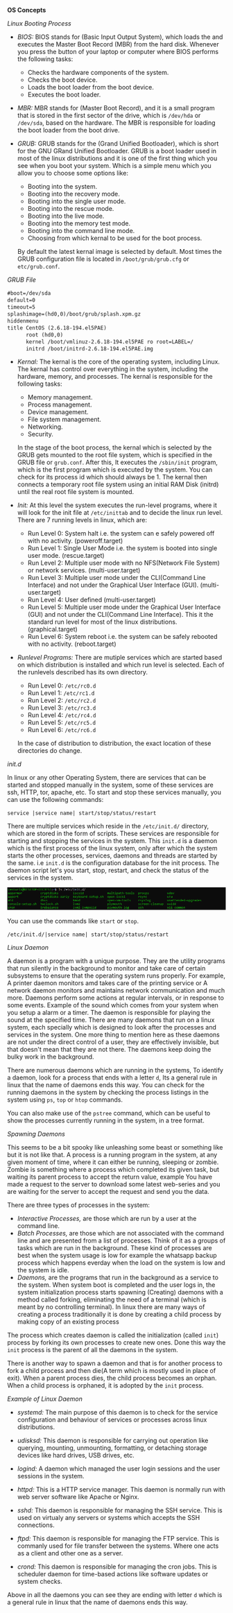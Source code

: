 **OS Concepts**

*Linux Booting Process*

- *BIOS:* BIOS stands for (Basic Input Output System), which loads the and executes the Master Boot Record (MBR) from the hard disk. Whenever you press the button of your laptop or computer where BIOS performs the following tasks:

    - Checks the hardware components of the system.
    - Checks the boot device.
    - Loads the boot loader from the boot device.
    - Executes the boot loader.

- *MBR:* MBR stands for (Master Boot Record), and it is a small program that is stored in the first sector of the drive, which is ```/dev/hda``` or ```/dev/sda```, based on the hardware. The MBR is responsible for loading the boot loader from the boot drive.

- *GRUB:* GRUB stands for the (Grand Unified Bootloader), which is short for the GNU GRand Unified Bootloader. GRUB is a boot loader used in most of the linux distributions and it is one of the first thing which you see when you boot your system. Which is a simple menu which you allow you to choose some options like:

    - Booting into the system.
    - Booting into the recovery mode.
    - Booting into the single user mode.
    - Booting into the rescue mode.
    - Booting into the live mode.
    - Booting into the memory test mode.
    - Booting into the command line mode.
    - Choosing from which kernal to be used for the boot process.

    By default the latest kernal image is selected by default. Most times the GRUB configuration file is located in ```/boot/grub/grub.cfg``` or ```etc/grub.conf```.

*GRUB File*
```
#boot=/dev/sda
default=0
timeout=5
splashimage=(hd0,0)/boot/grub/splash.xpm.gz
hiddenmenu
title CentOS (2.6.18-194.el5PAE)
      root (hd0,0)
      kernel /boot/vmlinuz-2.6.18-194.el5PAE ro root=LABEL=/
      initrd /boot/initrd-2.6.18-194.el5PAE.img
```

- *Kernal:* The kernal is the core of the operating system, including Linux. The kernal has control over everything in the system, including the hardware, memory, and processes. The kernal is responsible for the following tasks:

    - Memory management.
    - Process management.
    - Device management.
    - File system management.
    - Networking.
    - Security.

    In the stage of the boot process, the kernal which is selected by the GRUB gets mounted to the root file system, which is specified in the GRUB file or ```grub.conf```. After this, It executes the ```/sbin/init``` program, which is the first program which is executed by the system. You can check for its process id which should always be 1. The kernal then connects a temporary root file system using an initial RAM Disk (initrd) until the real root file system is mounted.

- *Init:* At this level the system executes the run-level programs, where it will look for the init file at ```/etc/inittab``` and to decide the linux run level. There are 7 running levels in linux, which are:

    - Run Level 0: System halt i.e. the system can e safely powered off with no activity. (poweroff.target)
    - Run Level 1: Single User Mode i.e. the system is booted into single user mode. (rescue.target)
    - Run Level 2: Multiple user mode with no NFS(Network File System) or network services. (multi-user.target)
    - Run Level 3: Multiple user mode under the CLI(Command Line Interface) and not under the Graphical User Interface (GUI). (multi-user.target)
    - Run Level 4: User defined (multi-user.target)
    - Run Level 5: Multiple user mode under the Graphical User Interface (GUI) and not under the CLI(Command Line Interface). This it the standard run level for most of the linux distributions. (graphical.target)
    - Run Level 6: System reboot i.e. the system can be safely rebooted with no activity. (reboot.target)

- *Runlevel Programs:* There are mutiple services which are started based on which distribution is installed and which run level is selected. Each of the runlevels described has its own directory.
    
    - Run Level 0: ```/etc/rc0.d```
    - Run Level 1: ```/etc/rc1.d```
    - Run Level 2: ```/etc/rc2.d```
    - Run Level 3: ```/etc/rc3.d```
    - Run Level 4: ```/etc/rc4.d```
    - Run Level 5: ```/etc/rc5.d```
    - Run Level 6: ```/etc/rc6.d```

    In the case of distribution to distribution, the exact location of these directories do change.

*init.d*

In linux or any other Operating System, there are services that can be started and stopped manually in the system, some of these services are ssh, HTTP, tor, apache, etc. To start and stop these services manually, you can use the following commands:

```
service |service name| start/stop/status/restart
```

There are multiple services which reside in the ```/etc/init.d/``` directory, which are stored in the form of scripts. These services are responsible for starting and stopping the services in the system. This ```init.d``` is a daemon which is the first process of the linux system, only after which the system starts the other processes, services, daemons and threads are started by the same. i.e ```init.d``` is the configuration database for the init process. The daemon script let's you start, stop, restart, and check the status of the services in the system. 

![Init.d](https://github.com/cloud-devops-enthusiast/DevOpsRoadmap2023/blob/71fc600e71c7d6fab617bad20204ed1c36ab0ff3/Images/Screenshot%202023-04-09%20144006.png "Init.d")

You can use the commands like ```start``` or ```stop```.

```
/etc/init.d/|service name| start/stop/status/restart
```

*Linux Daemon*

A daemon is a program with a unique purpose. They are the utility programs that run silently in the background to monitor and take care of certain subsystems to ensure that the operating system runs properly. For example, A printer daemon monitors amd takes care of the printing service or A network daemon monitors and maintains network communication and much more. Daemons perform some actions at regular intervals, or in response to some events. Example of the sound which comes from your system when you setup a alarm or a timer. The daemon is responsible for playing the sound at the specified time. There are many daemons that run on a linux system, each specially which is designed to look after the processes and services in the system. One more thing to mention here as these daemons are not under the direct control of a user, they are effectively invisible, but that doesn't mean that they are not there. The daemons keep doing the bulky work in the background.

There are numerous daemons which are running in the systems, To identify a daemon, look for a process that ends with a letter ```d```, Its a general rule in linux that the name of daemons ends this way. You can check for the running daemons in the system by checking the process listings in the system using ```ps```, ```top``` or ```htop``` commands.

You can also make use of the ```pstree``` command, which can be useful to show the processes currently running in the system, in a tree format.

*Spawning Daemons*

This seems to be a bit spooky like unleashing some beast or something like but it is not like that. A process is a running program in the system, at any given moment of time, where it can either be running, sleeping or zombie. Zombie is something where a process which completed its given task, but waiting its parent process to accept the return value, example You have made a request to the server to download some latest web-series and you are waiting for the server to accept the request and send you the data.

There are three types of processes in the system:

- *Interactive Processes,* are those which are run by a user at the command line.
- *Batch Processes,* are those which are not associated with the command line and are presented from a list of processes. Think of it as a groups of tasks which are run in the background. These kind of processes are best when the system usage is low for example the whatsapp backup process which happens everday when the load on the system is low and the system is idle.
- *Daemons,* are the programs that run in the background as a service to the system. When system boot is completed and the user logs in, the system initialization process starts spawning (Creating) daemons with a method called forking, eliminating the need of a terminal (which is meant by no controlling terminal). In linux there are many ways of creating a process traditionally it is done by creating a child process by making copy of an existing process

The process which creates daemon is called the initialization (called ```init```) process by forking its own processes to create new ones. Done this way the ```init``` process is the parent of all the daemons in the system.

There is another way to spawn a daemon and that is for another process to fork a child process and then die(A term which is mostly used in place of exit). When a parent process dies, the child process becomes an orphan. When a child process is orphaned, it is adopted by the ```init``` process.

*Example of Linux Daemon*

- *systemd:* The main purpose of this daemon is to check for the service configuration and behaviour of services or processes across linux distributions.

- *udisksd:* This daemon is responsible for carrying out operation like querying, mounting, unmounting, formatting, or detaching storage devices like hard drives, USB drives, etc.

- *logind:* A daemon which managed the user login sessions and the user sessions in the system.

- *httpd:* This is a HTTP service manager. This daemon is normally run with web server software like Apache or Nginx.

- *sshd:* This daemon is responsible for managing the SSH service. This is used on virtualy any servers or systems which accepts the SSH connections.

- *ftpd:* This daemon is responsible for managing the FTP service. This is commanly used for file transfer between the systems. Where one acts as a client and other one as a server.

- *crond:* This daemon is responsible for managing the cron jobs. This is scheduler daemon for time-based actions like software updates or system checks.

Above in all the daemons you can see they are ending with letter ```d``` which is a general rule in linux that the name of daemons ends this way.